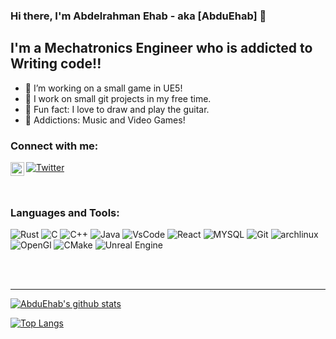 

<!--
**AbduEhab/AbduEhab** is a ✨ _special_ ✨ repository because its `README.md` (this file) appears on your GitHub profile.

Here are some ideas to get you started:

- 🔭 I’m currently working on ...
- 🌱 I’m currently learning ...
- 👯 I’m looking to collaborate on ...
- 🤔 I’m looking for help with ...
- 💬 Ask me about ...
- 📫 How to reach me: ...
- 😄 Pronouns: ...
- ⚡ Fun fact: ...
-->
### Hi there, I'm Abdelrahman Ehab - aka [AbduEhab] 👋

## I'm a Mechatronics Engineer who is addicted to Writing code!!
- 💪 I’m working on a small game in UE5!
- 🔬 I work on small git projects in my free time.
- 💽 Fun fact: I love to draw and play the guitar.
- 👯 Addictions: Music and Video Games!

### Connect with me:

[![Twitter](https://img.shields.io/badge/Twitter-%23000000.svg?style=for-the-badge&logo=twitter&logoColor=white)](https://twitter.com/itsabduehab)
[<img align="left" alt="codeSTACKr | LinkedIn" width="22px" src="https://cdn.jsdelivr.net/npm/simple-icons@v3/icons/linkedin.svg" />][linkedin]

<br />

### Languages and Tools:

![Rust](https://img.shields.io/badge/rust-%23000000.svg?style=for-the-badge&logo=rust&logoColor=white)
![C](https://img.shields.io/badge/c-2b63d6.svg?style=for-the-badge&logo=c&logoColor=white)
![C++](https://img.shields.io/badge/c++-2b63d6.svg?style=for-the-badge&logo=c%2B%2B&logoColor=white)
![Java](https://img.shields.io/badge/Java-d6802b.svg?style=for-the-badge)
![VsCode](https://img.shields.io/badge/VsCode-3499ff.svg?style=for-the-badge&logo=visualstudiocode&logoColor=white)
![React](https://img.shields.io/badge/React-61DBFB.svg?style=for-the-badge)
![MYSQL](https://img.shields.io/badge/MYSQL-00758f.svg?style=for-the-badge&logo=mysql&logoColor=white)
![Git](https://img.shields.io/badge/Git-F1502F.svg?style=for-the-badge&logo=git&logoColor=white)
![archlinux](https://img.shields.io/badge/Arch+Linux-5498dd.svg?style=for-the-badge&logo=archlinux&logoColor=white)
![OpenGl](https://img.shields.io/badge/OpenGl-2572c0.svg?style=for-the-badge&logo=opengl&logoColor=white)
![CMake](https://img.shields.io/badge/CMake-fd4949.svg?style=for-the-badge&logo=cmake&logoColor=white)
![Unreal Engine](https://img.shields.io/badge/UE5-4a4a4a.svg?style=for-the-badge&logo=unrealengine&logoColor=white)

<br />
<br />

---

[![AbduEhab's github stats](https://github-readme-stats-pink-one.vercel.app/api?username=AbduEhab&show_icons=true&bg_color=1e1e2e&text_color=cdd6f4&icon_color=cba6f7&title_color=94e2d5&count_private=true)](https://github.com/anuraghazra/github-readme-stats)

[![Top Langs](https://github-readme-stats-pink-one.vercel.app/api/top-langs/?username=AbduEhab&hide=c&layout=compact&bg_color=1e1e2e&text_color=cdd6f4&icon_color=cba6f7&title_color=94e2d5)](https://github.com/anuraghazra/github-readme-stats)

[twitter]: https://twitter.com/itsabduehab
[linkedin]: https://www.linkedin.com/in/abdelrahman-ehab-ab68a91b2/
[Java]: https://github.com/topics/java
[C#]: https://en.wikipedia.org/wiki/C_Sharp_(programming_language)
[C++]: https://github.com/topics/cpp
[Code]: https://github.com/topics/visual-studio-code
[React]: https://github.com/topics/react
[JavaScript]: https://github.com/topics/javascript
[TypeScript]: https://github.com/topics/typescript
[MySQL]: https://github.com/topics/mysql
[Git]: https://github.com/topics/git
[GitHub]: https://github.com/topics/github
[Linux]: https://github.com/topics/linux
